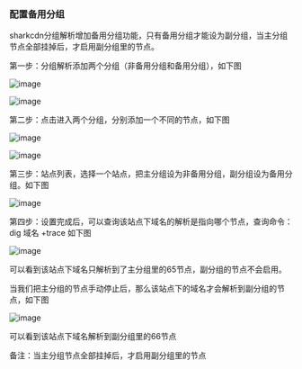 ### 配置备用分组

sharkcdn分组解析增加备用分组功能，只有备用分组才能设为副分组，当主分组节点全部挂掉后，才启用副分组里的节点。

第一步：分组解析添加两个分组（非备用分组和备用分组），如下图

![image](https://user-images.githubusercontent.com/90588289/133740829-ccdc0efa-c2c7-468b-8480-cba4ce3e1641.png)

![image](https://user-images.githubusercontent.com/90588289/133740840-9c341aef-9aa3-48c1-a398-67c159d83a5f.png)

第二步：点击进入两个分组，分别添加一个不同的节点，如下图

![image](https://user-images.githubusercontent.com/90588289/133740864-e23d7f7a-16dc-420c-bdb0-8cd6f33c2143.png)

![image](https://user-images.githubusercontent.com/90588289/133740904-2b80d786-3fa1-4a4a-b4ba-f66ef7db51d7.png)

第三步：站点列表，选择一个站点，把主分组设为非备用分组，副分组设为备用分组。如下图

![image](https://user-images.githubusercontent.com/90588289/133740936-e740f97c-1e6b-4740-8c3e-354be1e1cdae.png)

第四步：设置完成后，可以查询该站点下域名的解析是指向哪个节点，查询命令：dig 域名 +trace 如下图

![image](https://user-images.githubusercontent.com/90588289/133740958-e9644b5b-45f4-433a-90dd-3f0b62da63cb.png)

可以看到该站点下域名只解析到了主分组里的65节点，副分组的节点不会启用。

当我们把主分组的节点手动停止后，那么该站点下的域名才会解析到副分组的节点，如下图

![image](https://user-images.githubusercontent.com/90588289/133740972-b58fd0b8-4b7d-47ae-853a-e028e3997360.png)

可以看到该站点下域名解析到副分组里的66节点

备注：当主分组节点全部挂掉后，才启用副分组里的节点

